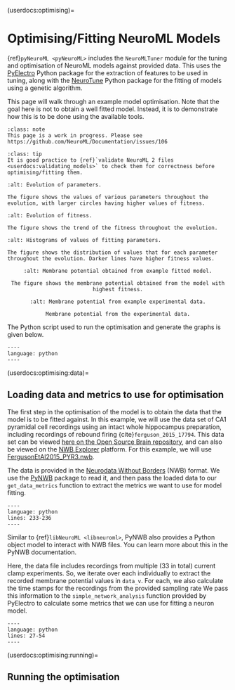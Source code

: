 (userdocs:optimising)=
# Optimising/Fitting NeuroML Models

{ref}`pyNeuroML <pyNeuroML>` includes the `NeuroMLTuner` module for the tuning and optimisation of NeuroML models against provided data.
This uses the [PyElectro](https://github.com/NeuralEnsemble/pyelectro) Python package for the extraction of features to be used in tuning, along with the [NeuroTune](https://github.com/NeuralEnsemble/neurotune/) Python package for the fitting of models using a genetic algorithm.

This page will walk through an example model optimisation.
Note that the goal here is not to obtain a well fitted model.
Instead, it is to demonstrate how this is to be done using the available tools.
```{admonition} Work in progress
:class: note
This page is a work in progress. Please see https://github.com/NeuroML/Documentation/issues/106
```

```{admonition} Validate NeuroML 2 files before using them.
:class: tip
It is good practice to {ref}`validate NeuroML 2 files <userdocs:validating_models>` to check them for correctness before optimising/fitting them.
```

```{figure} ./NML2_examples/fitted_izhikevich_scatter.png
:alt: Evolution of parameters.

The figure shows the values of various parameters throughout the evolution, with larger circles having higher values of fitness.
```
```{figure} ./NML2_examples/fitted_izhikevich_fitness.png
:alt: Evolution of fitness.

The figure shows the trend of the fitness throughout the evolution.
```
```{figure} ./NML2_examples/fitted_izhikevich_hist.png
:alt: Histograms of values of fitting parameters.

The figure shows the distribution of values that for each parameter throughout the evolution. Darker lines have higher fitness values.
```

<div class="container-fluid">
<div class="row my-2 py-2">
<div class="col-sm-6 px-2">
<center>

```{figure} ./NML2_examples/fitted_izhikevich_output.png
:alt: Membrane potential obtained from example fitted model.

The figure shows the membrane potential obtained from the model with highest fitness.
```

</center>

</div>
<div class="col-sm-6 px-2">
<center>

```{figure} ./NML2_examples/fitted_izhikevich_sim-exp-v.png
:alt: Membrane potential from example experimental data.

Membrane potential from the experimental data.
```
</center>

</div>
</div>
</div>

The Python script used to run the optimisation and generate the graphs is given below.
```{literalinclude} ./NML2_examples/tune-izhikevich.py
----
language: python
----
```
(userdocs:optimising:data)=
## Loading data and metrics to use for optimisation

The first step in the optimisation of the model is to obtain the data that the model is to be fitted against.
In this example, we will use the data set of CA1 pyramidal cell recordings using an intact whole hippocampus preparation, including recordings of rebound firing {cite}`ferguson_2015_17794`.
This data set can be viewed [here on the Open Source Brain repository](https://github.com/OpenSourceBrain/NWBShowcase/tree/master/FergusonEtAl2015), and can also be viewed on the [NWB Explorer](https://nwbexplorer.opensourcebrain.org) platform.
For this example, we will use [FergusonEtAl2015_PYR3.nwb](https://github.com/OpenSourceBrain/NWBShowcase/blob/master/FergusonEtAl2015/FergusonEtAl2015_PYR3.nwb).


The data is provided in the [Neurodata Without Borders](https://nwb.org) (NWB) format.
We use the [PyNWB](https://pynwb.readthedocs.io/en/stable/) package to read it, and then pass the loaded data to our `get_data_metrics` function to extract the metrics we want to use for model fitting.

```{literalinclude} ./NML2_examples/tune-izhikevich.py
----
language: python
lines: 233-236
----
```

Similar to {ref}`libNeuroML <libneuroml>`, PyNWB also provides a Python object model to interact with NWB files.
You can learn more about this in the PyNWB documentation.

Here, the data file includes recordings from multiple (33 in total) current clamp experiments.
So, we iterate over each individually to extract the recorded membrane potential values in `data_v`.
For each, we also calculate the time stamps for the recordings from the provided sampling rate
We pass this information to the `simple_network_analysis` function provided by PyElectro to calculate some metrics that we can use for fitting a neuron model.

```{literalinclude} ./NML2_examples/tune-izhikevich.py
----
language: python
lines: 27-54
----
```

(userdocs:optimising:running)=
## Running the optimisation
